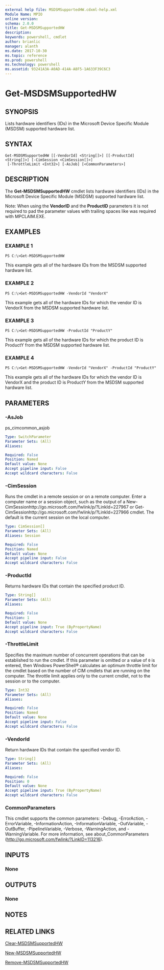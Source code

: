```yaml
---
external help file: MSDSMSupportedHW.cdxml-help.xml
Module Name: MPIO
online version: 
schema: 2.0.0
title: Get-MSDSMSupportedHW
description: 
keywords: powershell, cmdlet
author: brianlic
manager: alanth
ms.date: 2017-10-30
ms.topic: reference
ms.prod: powershell
ms.technology: powershell
ms.assetid: 93241A3A-A0AD-414A-A8F5-1A633F39C6C3
---
```


# Get-MSDSMSupportedHW

## SYNOPSIS
Lists hardware identifiers (IDs) in the Microsoft Device Specific Module (MSDSM) supported hardware list.

## SYNTAX

```
Get-MSDSMSupportedHW [[-VendorId] <String[]>] [[-ProductId] <String[]>] [-CimSession <CimSession[]>]
 [-ThrottleLimit <Int32>] [-AsJob] [<CommonParameters>]
```

## DESCRIPTION
The **Get-MSDSMSupportedHW** cmdlet lists hardware identifiers (IDs) in the Microsoft Device Specific Module (MSDSM) supported hardware list.

Note: When using the **VendorID** and the **ProductID** parameters it is not required to pad the parameter values with trailing spaces like was required with MPCLAIM.EXE.

## EXAMPLES

### EXAMPLE 1
```
PS C:\>Get-MSDSMSupportedHW
```

This example gets all of the hardware IDs from the MSDSM supported hardware list.

### EXAMPLE 2
```
PS C:\>Get-MSDSMSupportedHW -VendorId "VendorX"
```

This example gets all of the hardware IDs for which the vendor ID is VendorX from the MSDSM supported hardware list.

### EXAMPLE 3
```
PS C:\>Get-MSDSMSupportedHW -ProductId "ProductY"
```

This example gets all of the hardware IDs for which the product ID is ProductY from the MSDSM supported hardware list.

### EXAMPLE 4
```
PS C:\>Get-MSDSMSupportedHW -VendorId "VendorX" -ProductId "ProductY"
```

This example gets all of the hardware IDs for which the vendor ID is VendorX and the product ID is ProductY from the MSDSM supported hardware list.

## PARAMETERS

### -AsJob
ps_cimcommon_asjob

```yaml
Type: SwitchParameter
Parameter Sets: (All)
Aliases: 

Required: False
Position: Named
Default value: None
Accept pipeline input: False
Accept wildcard characters: False
```

### -CimSession
Runs the cmdlet in a remote session or on a remote computer.
Enter a computer name or a session object, such as the output of a New-CimSessionhttp://go.microsoft.com/fwlink/p/?LinkId=227967 or Get-CimSessionhttp://go.microsoft.com/fwlink/p/?LinkId=227966 cmdlet.
The default is the current session on the local computer.

```yaml
Type: CimSession[]
Parameter Sets: (All)
Aliases: Session

Required: False
Position: Named
Default value: None
Accept pipeline input: False
Accept wildcard characters: False
```

### -ProductId
Returns hardware IDs that contain the specified product ID.

```yaml
Type: String[]
Parameter Sets: (All)
Aliases: 

Required: False
Position: 1
Default value: None
Accept pipeline input: True (ByPropertyName)
Accept wildcard characters: False
```

### -ThrottleLimit
Specifies the maximum number of concurrent operations that can be established to run the cmdlet.
If this parameter is omitted or a value of `0` is entered, then Windows PowerShell® calculates an optimum throttle limit for the cmdlet based on the number of CIM cmdlets that are running on the computer.
The throttle limit applies only to the current cmdlet, not to the session or to the computer.

```yaml
Type: Int32
Parameter Sets: (All)
Aliases: 

Required: False
Position: Named
Default value: None
Accept pipeline input: False
Accept wildcard characters: False
```

### -VendorId
Return hardware IDs that contain the specified vendor ID.

```yaml
Type: String[]
Parameter Sets: (All)
Aliases: 

Required: False
Position: 0
Default value: None
Accept pipeline input: True (ByPropertyName)
Accept wildcard characters: False
```

### CommonParameters
This cmdlet supports the common parameters: -Debug, -ErrorAction, -ErrorVariable, -InformationAction, -InformationVariable, -OutVariable, -OutBuffer, -PipelineVariable, -Verbose, -WarningAction, and -WarningVariable. For more information, see about_CommonParameters (http://go.microsoft.com/fwlink/?LinkID=113216).

## INPUTS

### None

## OUTPUTS

### None

## NOTES

## RELATED LINKS

[Clear-MSDSMSupportedHW](./Clear-MSDSMSupportedHW.md)

[New-MSDSMSupportedHW](./New-MSDSMSupportedHW.md)

[Remove-MSDSMSupportedHW](./Remove-MSDSMSupportedHW.md)

